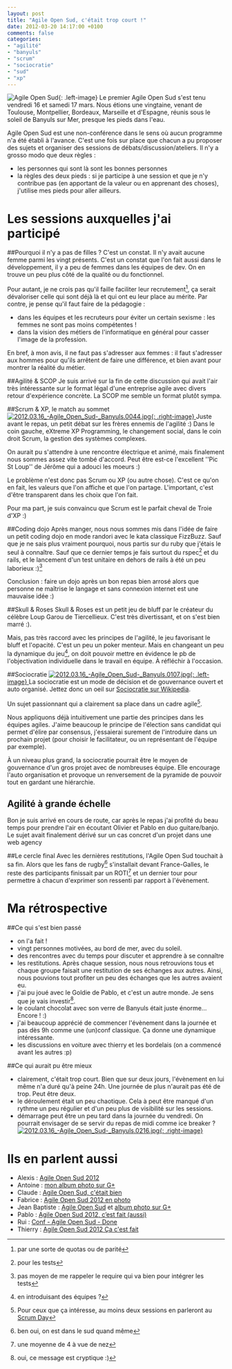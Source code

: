 ```yaml
---
layout: post
title: "Agile Open Sud, c'était trop court !"
date: 2012-03-20 14:17:00 +0100
comments: false
categories: 
- "agilité"
- "banyuls"
- "scrum"
- "sociocratie"
- "sud"
- "xp"
---
```

![Agile Open Sud](https://blog.crafting-labs.fr/images/logo/.aos_2012_s.jpg){: .left-image}
 Le premier Agile Open Sud s'est tenu vendredi 16 et samedi 17 mars.
Nous étions une vingtaine, venant de Toulouse, Montpellier, Bordeaux, Marseille et d'Espagne, réunis sous le soleil de Banyuls sur Mer, presque les pieds dans l'eau.


Agile Open Sud est une non-conférence dans le sens où aucun programme n'a été établi à l'avance.
C'est une fois sur place que chacun a pu proposer des sujets et organiser des sessions de débats/discussion/ateliers.
Il n'y a grosso modo que deux règles :

* les personnes qui sont là sont les bonnes personnes
* la règles des deux pieds : si je participe à une session et que je n'y contribue pas (en apportant de la valeur ou en apprenant des choses), j'utilise mes pieds pour aller ailleurs.

# Les sessions auxquelles j'ai participé

##Pourquoi il n'y a pas de filles ?
C'est un constat. Il n'y avait aucune femme parmi les vingt présents. C'est un constat que l'on fait aussi dans le développement, il y a peu de femmes dans les équipes de dev.
On en trouve un peu plus côté de la qualité ou du fonctionnel.

Pour autant, je ne crois pas qu'il faille faciliter leur recrutement[^1], ça serait dévaloriser celle qui sont déjà là et qui ont eu leur place au mérite.
Par contre, je pense qu'il faut faire de la pédagogie :
* dans les équipes et les recruteurs pour éviter un certain sexisme : les femmes ne sont pas moins compétentes !
* dans la vision des métiers de l'informatique en général pour casser l'image de la profession.

En bref, à mon avis, il ne faut pas s'adresser aux femmes : il faut s'adresser aux hommes pour qu'ils arrêtent de faire une différence, et bien avant pour montrer la réalité du métier.

##Agilité & SCOP
Je suis arrivé sur la fin de cette discussion qui avait l'air très intéressante sur le format légal d'une entreprise agile avec divers retour d'expérience concrète.
La SCOP me semble un format plutôt sympa.

##Scrum & XP, le match au sommet
[![2012.03.16_-_Agile_Open_Sud_-_Banyuls.0044.jpg](https://blog.crafting-labs.fr/images/2012.03_-_Agile_Open_Sud/.2012.03.16_-_Agile_Open_Sud_-_Banyuls.0044_s.jpg){: .right-image}
](/images/2012.03_-_Agile_Open_Sud/2012.03.16_-_Agile_Open_Sud_-_Banyuls.0044.jpg)
Juste avant le repas, un petit débat sur les frères ennemis de l'agilité :)
Dans le coin gauche, eXtreme XP Programming, le changement social, dans le coin droit Scrum, la gestion des systèmes complexes.

On aurait pu s'attendre à une rencontre électrique et animé, mais finalement nous sommes assez vite tombé d'accord.
Peut être est-ce l'excellent ''Pic St Loup'' de Jérôme qui a adouci les moeurs :)

Le problème n'est donc pas Scrum ou XP (ou autre chose). C'est ce qu'on en fait, les valeurs que l'on affiche et que l'on partage.
L'important, c'est d'être transparent dans les choix que l'on fait.

Pour ma part, je suis convaincu que Scrum est le parfait cheval de Troie d'XP :)

##Coding dojo
Après manger, nous nous sommes mis dans l'idée de faire un petit coding dojo en mode randori avec le kata classique FizzBuzz.
Sauf que je ne sais plus vraiment pourquoi, nous partis sur du ruby que j'étais le seul à connaître. 
Sauf que ce dernier temps je fais surtout du rspec[^2] et du rails, et le lancement d'un test unitaire en dehors de rails à été un peu laborieux :)[^3]

Conclusion : faire un dojo après un bon repas bien arrosé alors que personne ne maîtrise le langage et sans connexion internet est une mauvaise idée :)

##Skull & Roses
Skull & Roses est un petit jeu de bluff par le créateur du célèbre Loup Garou de Tiercellieux.
C'est très divertissant, et on s'est bien marré :).

Mais, pas très raccord avec les principes de l'agilité, le jeu favorisant le bluff et l'opacité. C'est un peu un poker menteur.
Mais en changeant un peu la dynamique du jeu[^4], on doit pouvoir mettre en évidence le pb de l'objectivation individuelle dans le travail en équipe.
À réfléchir à l'occasion.

##Sociocratie
[![2012.03.16_-_Agile_Open_Sud_-_Banyuls.0107.jpg](https://blog.crafting-labs.fr/images/2012.03_-_Agile_Open_Sud/.2012.03.16_-_Agile_Open_Sud_-_Banyuls.0107_s.jpg){: .left-image}
](/images/2012.03_-_Agile_Open_Sud/2012.03.16_-_Agile_Open_Sud_-_Banyuls.0107.jpg)
La sociocratie est un mode de décision et de gouvernance ouvert et auto organisé. Jettez donc un oeil sur [Sociocratie sur Wikipedia](http://fr.wikipedia.org/wiki/Sociocratie).

Un sujet passionnant qui a clairement sa place dans un cadre agile[^5].

Nous appliquons déjà intuitivement une partie des principes dans les équipes agiles. J'aime beaucoup le principe de l'élection sans candidat qui permet d'élire par consensus, j'essaierai surement de l'introduire dans un prochain projet (pour choisir  le facilitateur, ou un représentant de l'équipe par exemple).

À un niveau plus grand, la sociocratie pourrait être le moyen de gouvernance d'un gros projet avec de nombreuses équipe. Elle encourage l'auto organisation et provoque un renversement de la pyramide de pouvoir tout en gardant une hiérarchie.

## Agilité à grande échelle
Bon je suis arrivé en cours de route, car après le repas j'ai profité du beau temps pour prendre l'air en écoutant Olivier et Pablo en duo guitare/banjo.
Le sujet avait finalement dérivé sur un cas concret d'un projet dans une web agency

##Le cercle final
Avec les dernières restitutions, l'Agile Open Sud touchait à sa fin.
Alors que les fans de rugby[^6] s'installait devant France-Galles, le reste des participants finissait par un ROTI[^7] et un dernier tour pour permettre à chacun d'exprimer son ressenti par rapport à l'évènement.

# Ma rétrospective
##Ce qui s'est bien passé
* on l'a fait !
* vingt personnes motivées, au bord de mer, avec du soleil.
* des rencontres avec du temps pour discuter et apprendre à se connaître
* les restitutions. Après chaque session, nous nous retrouvions tous et chaque groupe faisait une restitution de ses échanges aux autres. Ainsi, nous pouvions tout profiter un peu des échanges que les autres avaient eu.
* j'ai pu joué avec le Goldie de Pablo, et c'est un autre monde. Je sens que je vais investir[^8].
* le coulant chocolat avec son verre de Banyuls était juste énorme... Encore ! :)
* j'ai beaucoup apprécié de commencer l'évènement dans la journée et pas dès 9h comme une (un)conf classique. Ça donne une dynamique intéressante.
* les discussions en voiture avec thierry et les bordelais (on a commencé avant les autres :p)

##Ce qui aurait pu être mieux
* clairement, c'était trop court. Bien que sur deux jours, l'évènement en lui même n'a duré qu'à peine 24h. Une journée de plus n'aurait pas été de trop. Peut être deux.
* le déroulement était un peu chaotique. Cela à peut être manqué d'un rythme un peu régulier et d'un peu plus de visibilité sur les sessions.
* démarrage peut être un peu tard dans la journée du vendredi. On pourrait envisager de se servir du repas de midi comme ice breaker ?
[![2012.03.16_-_Agile_Open_Sud_-_Banyuls.0216.jpg](https://blog.crafting-labs.fr/images/2012.03_-_Agile_Open_Sud/.2012.03.16_-_Agile_Open_Sud_-_Banyuls.0216_s.jpg){: .right-image}
](/images/2012.03_-_Agile_Open_Sud/2012.03.16_-_Agile_Open_Sud_-_Banyuls.0216.jpg)
# Ils en parlent aussi
* Alexis : [Agile Open Sud 2012](http://ayeba.fr/2012/03/agile-open-sud-2012/)
* Antoine : [mon album photo sur G+](https://plus.google.com/u/0/photos/106365002551487975401/albums/5721890626407772961)
* Claude : [Agile Open Sud, c'était bien](http://www.aubryconseil.com/post/Agile-Open-Sud-c-etait-bien)
* Fabrice : [Agile Open Sud 2012 en photo](http://agilarium.blogspot.fr/2012/03/agile-open-sud-2012.html)
* Jean Baptiste : [Agile Open Sud](http://www.arpinum.fr/2012/03/18/agile-open-sud/) et [album photo sur G+](https://plus.google.com/u/0/photos/116143551415551277170/albums/5721290570804148241)
* Pablo : [Agile Open Sud 2012, c’est fait (aussi)](http://www.areyouagile.com/2012/03/agile-open-sud-2012-cest-fait-aussi/)
* Rui : [Conf - Agile Open Sud - Done](http://www.rui.fr/event/conf-agile-open-suddone/2012/03/19/)
* Thierry : [Agile Open Sud 2012 Ça c'est fait](http://thierrycros.net/?post/2012/03/18/Agile-Open-Sud-2012-%3A-c-est-fait)


[^1]: par une sorte de quotas ou de parité
[^2]: pour les tests
[^3]: pas moyen de me rappeler le require qui va bien pour intégrer les tests
[^4]: en introduisant des équipes ?
[^5]: Pour ceux que ça intéresse, au moins deux sessions en parleront au [Scrum Day](http://www.scrumday.fr)
[^6]: ben oui, on est dans le sud quand même
[^7]: une moyenne de 4 à vue de nez
[^8]: oui, ce message est cryptique :)
